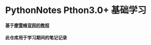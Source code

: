 # PythonNotes Pthon3.0+ 基础学习
#### 基于[廖雪峰官网的教程](https://www.liaoxuefeng.com/wiki/0014316089557264a6b348958f449949df42a6d3a2e542c000)
#### 此仓库用于学习期间的笔记记录
